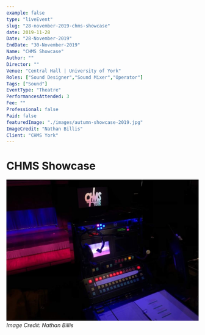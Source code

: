 ```yaml
---
example: false
type: "liveEvent"
slug: "28-november-2019-chms-showcase"
date: 2019-11-28
Date: "28-November-2019"
EndDate: "30-November-2019"
Name: "CHMS Showcase"
Author: ""
Director: ""
Venue: "Central Hall | University of York"
Roles: ["Sound Designer","Sound Mixer","Operator"]
Tags: ["Sound"]
EventType: "Theatre"
PerformancesAttended: 3
Fee: ""
Professional: false
Paid: false
featuredImage: "./images/autumn-showcase-2019.jpg"
ImageCredit: "Nathan Billis"
Client: "CHMS York"
---
```


# CHMS Showcase

![Image by Nathan Billis](./images/autumn-showcase-2019.jpg)
*Image Credit: Nathan Billis*

